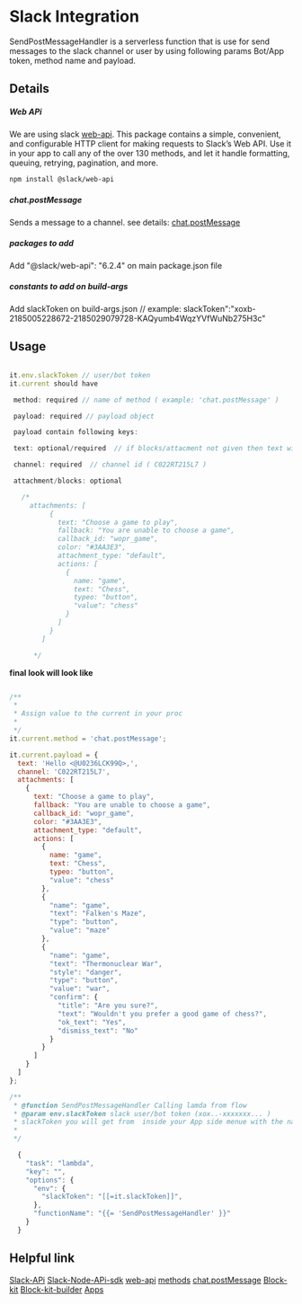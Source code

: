 # Slack Integration

SendPostMessageHandler is a serverless function that is use for send messages to the slack channel or user by using following params Bot/App token, method name and payload.

## Details

##### Web APi

We are using slack [web-api](https://slack.dev/node-slack-sdk/web-api). This package contains a simple, convenient, and configurable HTTP client for making requests to Slack’s Web API. Use it in your app to call any of the over 130 methods, and let it handle formatting, queuing, retrying, pagination, and more.

```bash
npm install @slack/web-api
```

##### chat.postMessage

Sends a message to a channel.
see details: [chat.postMessage](https://api.slack.com/methods/chat.postMessage)

##### packages to add

Add "@slack/web-api": "6.2.4" on main package.json file

##### constants to add on build-args

Add slackToken on build-args.json // example: slackToken":"xoxb-2185005228672-2185029079728-KAQyumb4WqzYVfWuNb275H3c"
## Usage

```javascript

it.env.slackToken // user/bot token
it.current should have

 method: required // name of method ( example: 'chat.postMessage' )

 payload: required // payload object

 payload contain following keys:

 text: optional/required  // if blocks/attacment not given then text will be required ( Hello <@U0236LCK99Q> )

 channel: required  // channel id ( C022RT215L7 )

 attachment/blocks: optional

   /*
     attachments: [
          {
            text: "Choose a game to play",
            fallback: "You are unable to choose a game",
            callback_id: "wopr_game",
            color: "#3AA3E3",
            attachment_type: "default",
            actions: [
              {
                name: "game",
                text: "Chess",
                typeo: "button",
                "value": "chess"
              }
            ]
          }
        ]

      */

```

**final look will look like**

```javascript

/**
 *
 * Assign value to the current in your proc
 *
 */
it.current.method = 'chat.postMessage';

it.current.payload = {
  text: 'Hello <@U0236LCK99Q>,',
  channel: 'C022RT215L7',
  attachments: [
    {
      text: "Choose a game to play",
      fallback: "You are unable to choose a game",
      callback_id: "wopr_game",
      color: "#3AA3E3",
      attachment_type: "default",
      actions: [
        {
          name: "game",
          text: "Chess",
          typeo: "button",
          "value": "chess"
        },
        {
          "name": "game",
          "text": "Falken's Maze",
          "type": "button",
          "value": "maze"
        },
        {
          "name": "game",
          "text": "Thermonuclear War",
          "style": "danger",
          "type": "button",
          "value": "war",
          "confirm": {
            "title": "Are you sure?",
            "text": "Wouldn't you prefer a good game of chess?",
            "ok_text": "Yes",
            "dismiss_text": "No"
          }
        }
      ]
    }
  ]
};

/**
 * @function SendPostMessageHandler Calling lamda from flow
 * @param env.slackToken slack user/bot token (xox..-xxxxxxx... ) 
 * slackToken you will get from  inside your App side menue with the name of OAuth & Permissions
 *
 */

  {
    "task": "lambda",
    "key": "",
    "options": {
      "env": {
        "slackToken": "[[=it.slackToken]]",
      },
      "functionName": "{{= 'SendPostMessageHandler' }}"
    }
  }

```

## Helpful link

[Slack-APi](https://api.slack.com/)
[Slack-Node-APi-sdk](https://slack.dev/node-slack-sdk)
[web-api](https://slack.dev/node-slack-sdk/web-api)
[methods](https://api.slack.com/methods/)
[chat.postMessage](https://api.slack.com/methods/chat.postMessage)
[Block-kit](https://api.slack.com/block-kit)
[Block-kit-builder](https://app.slack.com/block-kit-builder)
[Apps](https://api.slack.com/apps/)
